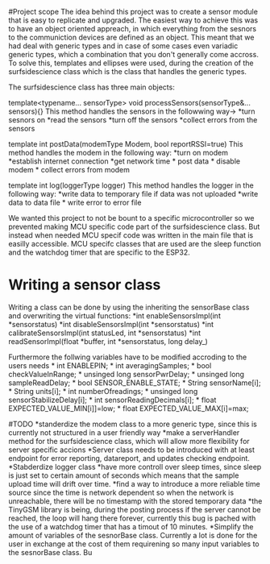 #Project scope
The idea behind this project was to create a sensor module that is easy to replicate and upgraded.
The easiest way to achieve this was to have an object oriented appreach, in which everything from the sesnors to the communiction devices are defined as an object.
This meant that we had deal with generic types and in case of some cases even variadic generic types, which a combination that you don't generally come accross.
To solve this, templates and ellipses were used, during the creation of the surfsidescience class which is the class that handles the generic types.

The surfsidescience class has three main objects:

template<typename... sensorType>
void processSensors(sensorType&... sensors){}
This method handles the sensors in the followwing way->
	*turn sesnors on
	*read the sensors
	*turn off the sensors
	*collect errors from the sensors

template <typename modemType>
int postData(modemType Modem, bool reportRSSI=true)
This method handles the modem in the following way:
	*turn on modem
	*establish internet connection
	*get network time
	* post data
	* disable modem
	* collect errors from modem

template <typename loggerType>
int log(loggerType logger)
This method handles the logger in the following way:
	*write data to temporary file if data was not uploaded
	*write data to data file
	* write error to error file


We wanted this project to not be bount to a specific microcontroller so we prevented making MCU specific code part of the surfsidescience class. But instead when needed MCU specif code was written in the main file that is easilly accessible.
MCU specifc classes that are used are the sleep function and the watchdog timer that are specific to the ESP32. 


# Writing a sensor class
Writing a class can be done by using the inheriting the sensorBase class and overwriting the virtual functions:
	*int enableSensorsImpl(int *sensorstatus)
	*int disableSensorsImpl(int *sensorstatus)
	*int calibrateSensorsImpl(int statusLed, int *sensorstatus)
	*int readSensorImpl(float *buffer, int *sensorstatus, long delay_)

Furthermore the follwing variables have to be modified accroding to the users needs
     * int ENABLEPIN;
     * int averagingSamples;
     * bool checkValueInRange;
     * unsinged long sensorPwrDelay;
     * unsinged long sampleReadDelay;
     * bool SENSOR_ENABLE_STATE;
     * String sensorName[i];
     * String units[i];
     * int numberOfreadings;
     * unsinged long sensorStabilizeDelay[i];
     * int sensorReadingDecimals[i];
     * float EXPECTED_VALUE_MIN[i]]=low;
     * float EXPECTED_VALUE_MAX[i]=max;



#TODO
	*standerdize the modem class to a more generic type, since this is currently not structured in a user friendly way
	*make a serverHandler method for the surfsidescience class, which will allow more flexibility for server specific accions
	*Server class needs to be introduced with at least endpoint for error reporting, datareport, and updates checking endpoint.
	*Stabderdize logger class 
	*have more controll over sleep times, since sleep is just set to certain amount of seconds which means that the sample upload time will drift over time.
	*find a way to introduce a more reliable time source since the time is network dependent so when the network is unreachable, there will be no timestamp with the stored temporary data
	*the TinyGSM library is being, during the posting process if the server cannot be reached, the loop will hang there forever, currently this bug is pached with the use of a watchdog timer that has a timout of 10 minutes.
	*Simplify the amount of variables of the sesnorBase class. Currently a lot is done for the user in exchange at the cost of them requirening so many input variables to the sesnorBase class. Bu
